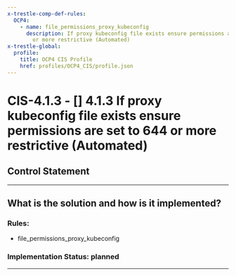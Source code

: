 ```yaml
---
x-trestle-comp-def-rules:
  OCP4:
    - name: file_permissions_proxy_kubeconfig
      description: If proxy kubeconfig file exists ensure permissions are set to 644
        or more restrictive (Automated)
x-trestle-global:
  profile:
    title: OCP4 CIS Profile
    href: profiles/OCP4_CIS/profile.json
---
```


# CIS-4.1.3 - \[\] 4.1.3 If proxy kubeconfig file exists ensure permissions are set to 644 or more restrictive (Automated)

## Control Statement

______________________________________________________________________

## What is the solution and how is it implemented?

<!-- For implementation status enter one of: implemented, partial, planned, alternative, not-applicable -->

<!-- Note that the list of rules under ### Rules: is read-only and changes will not be captured after assembly to JSON -->

<!-- Add control implementation description here for control: CIS-4.1.3 -->

### Rules:

  - file_permissions_proxy_kubeconfig

### Implementation Status: planned

______________________________________________________________________
